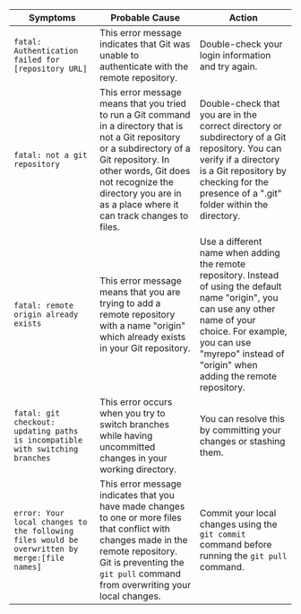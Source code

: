 | **Symptoms** | **Probable Cause** | **Action** |
| ------------ | ------------------ | ---------- |
| `fatal: Authentication failed for [repository URL]` | This error message indicates that Git was unable to authenticate with the remote repository. | Double-check your login information and try again. |
| `fatal: not a git repository` | This error message means that you tried to run a Git command in a directory that is not a Git repository or a subdirectory of a Git repository. In other words, Git does not recognize the directory you are in as a place where it can track changes to files. | Double-check that you are in the correct directory or subdirectory of a Git repository. You can verify if a directory is a Git repository by checking for the presence of a ".git" folder within the directory.|
|  `fatal: remote origin already exists`   | This error message means that you are trying to add a remote repository with a name "origin" which already exists in your Git repository. | Use a different name when adding the remote repository. Instead of using the default name "origin", you can use any other name of your choice. For example, you can use "myrepo" instead of "origin" when adding the remote repository. |
| `fatal: git checkout: updating paths is incompatible with switching branches` | This error occurs when you try to switch branches while having uncommitted changes in your working directory. | You can resolve this by committing your changes or stashing them.|
| `error: Your local changes to the following files would be overwritten by merge:[file names]` | This error message indicates that you have made changes to one or more files that conflict with changes made in the remote repository. Git is preventing the `git pull` command from overwriting your local changes. | Commit your local changes using the `git commit` command before running the `git pull` command.|

